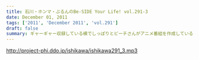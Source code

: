 ```yaml
---
title: 石川・ホンマ・ぶるんのBe-SIDE Your Life! vol.291-3
date: December 01, 2011
tags: ['2011', 'December 2011', 'vol.291']
draft: false
summary: ギャーギャー収録している横でしっぽりとビーチさんがアニメ番組を作成している～～有楽町のガード下も、ビニールで覆っての営業時期になってきました。NAMAE
---
```


http://project-phi.ddo.jp/ishikawa/ishikawa291_3.mp3

